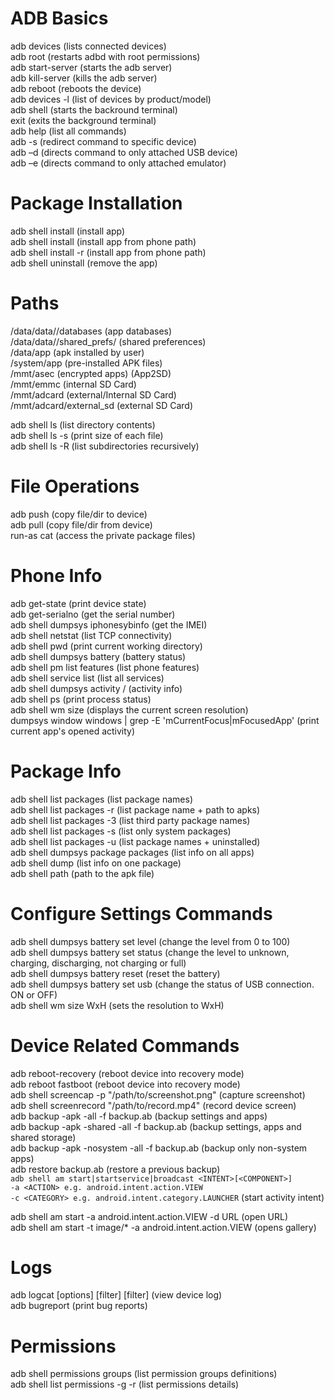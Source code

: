 # ADB Basics

adb devices (lists connected devices)  
adb root (restarts adbd with root permissions)  
adb start-server (starts the adb server)  
adb kill-server (kills the adb server)  
adb reboot (reboots the device)  
adb devices -l (list of devices by product/model)  
adb shell (starts the backround terminal)  
exit (exits the background terminal)  
adb help (list all commands)  
adb -s <deviceName> <command> (redirect command to specific device)  
adb –d <command> (directs command to only attached USB device)  
adb –e <command> (directs command to only attached emulator)

# Package Installation

adb shell install <apk> (install app)  
adb shell install <path> (install app from phone path)  
adb shell install -r <path> (install app from phone path)  
adb shell uninstall <name> (remove the app)

# Paths

/data/data/<package>/databases (app databases)  
/data/data/<package>/shared_prefs/ (shared preferences)  
/data/app (apk installed by user)  
/system/app (pre-installed APK files)  
/mmt/asec (encrypted apps) (App2SD)  
/mmt/emmc (internal SD Card)  
/mmt/adcard (external/Internal SD Card)  
/mmt/adcard/external_sd (external SD Card)  

adb shell ls (list directory contents)  
adb shell ls -s (print size of each file)  
adb shell ls -R (list subdirectories recursively)

# File Operations

adb push <local> <remote> (copy file/dir to device)  
adb pull <remote> <local> (copy file/dir from device)  
run-as <package> cat <file> (access the private package files)

# Phone Info

adb get-statе (print device state)  
adb get-serialno (get the serial number)  
adb shell dumpsys iphonesybinfo (get the IMEI)  
adb shell netstat (list TCP connectivity)  
adb shell pwd (print current working directory)  
adb shell dumpsys battery (battery status)  
adb shell pm list features (list phone features)  
adb shell service list (list all services)  
adb shell dumpsys activity <package>/<activity> (activity info)  
adb shell ps (print process status)  
adb shell wm size (displays the current screen resolution)  
dumpsys window windows | grep -E 'mCurrentFocus|mFocusedApp' (print current app's opened activity)

# Package Info

adb shell list packages (list package names)  
adb shell list packages -r (list package name + path to apks)  
adb shell list packages -3 (list third party package names)  
adb shell list packages -s (list only system packages)  
adb shell list packages -u (list package names + uninstalled)  
adb shell dumpsys package packages (list info on all apps)  
adb shell dump <name> (list info on one package)  
adb shell path <package> (path to the apk file)

# Configure Settings Commands

adb shell dumpsys battery set level <n> (change the level from 0 to 100)  
adb shell dumpsys battery set status<n> (change the level to unknown, charging, discharging, not charging or full)  
adb shell dumpsys battery reset (reset the battery)  
adb shell dumpsys battery set usb <n> (change the status of USB connection. ON or OFF)  
adb shell wm size WxH (sets the resolution to WxH)

# Device Related Commands

adb reboot-recovery (reboot device into recovery mode)  
adb reboot fastboot (reboot device into recovery mode)  
adb shell screencap -p "/path/to/screenshot.png" (capture screenshot)  
adb shell screenrecord "/path/to/record.mp4" (record device screen)  
adb backup -apk -all -f backup.ab (backup settings and apps)  
adb backup -apk -shared -all -f backup.ab (backup settings, apps and shared storage)  
adb backup -apk -nosystem -all -f backup.ab (backup only non-system apps)  
adb restore backup.ab (restore a previous backup)  
`adb shell am start|startservice|broadcast <INTENT>[<COMPONENT>]`  
`-a <ACTION> e.g. android.intent.action.VIEW`  
`-c <CATEGORY> e.g. android.intent.category.LAUNCHER` (start activity intent)  

adb shell am start -a android.intent.action.VIEW -d URL (open URL)  
adb shell am start -t image/* -a android.intent.action.VIEW (opens gallery)

# Logs

adb logcat [options] [filter] [filter] (view device log)  
adb bugreport (print bug reports)

# Permissions

adb shell permissions groups (list permission groups definitions)  
adb shell list permissions -g -r (list permissions details)

